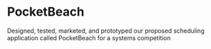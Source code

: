 # PocketBeach
Designed, tested, marketed, and prototyped our proposed scheduling application called PocketBeach for a systems competition
